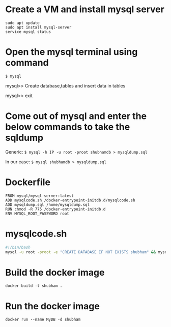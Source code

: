 # Create a VM and install mysql server

```
sudo apt update
sudo apt install mysql-server
service mysql status
```

# Open the mysql terminal using command

```$ mysql```

mysql>> Create database,tables and insert data in tables

mysql>> exit


# Come out of mysql and enter the below commands to take the sqldump

Generic: ```$ mysql -h IP -u root -proot shubhamdb > mysqldump.sql```

In our case: 
```$ mysql shubhamdb > mysqldump.sql```


# Dockerfile

```
FROM mysql/mysql-server:latest
ADD mysqlcode.sh /docker-entrypoint-initdb.d/mysqlcode.sh
ADD mysqldump.sql /home/mysqldump.sql
RUN chmod -R 775 /docker-entrypoint-initdb.d
ENV MYSQL_ROOT_PASSWORD root
```

# mysqlcode.sh

```bash
#!/bin/bash
mysql -u root -proot -e "CREATE DATABASE IF NOT EXISTS shubham" && mysql -u root -proot shubham < /home/mysqldump.sql
```

# Build the docker image

```
docker build -t shubham .
```

# Run the docker image

```
docker run --name MyDB -d shubham
```
